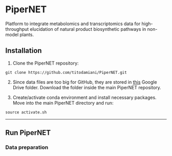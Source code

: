# PiperNET
Platform to integrate metabolomics and transcriptomics data for high-throughput elucidation of natural product biosynthetic pathways in non-model plants.

## Installation

1. Clone the PiperNET repository:
~~~~
git clone https://github.com/titodamiani/PiperNET.git
~~~~

2. Since data files are too big for GitHub, they are stored in [this](https://drive.google.com/drive/folders/15UYWvmtI2sL41GpBTNRzfWILiIslAqTf?usp=drive_link) Google Drive folder. Download the folder inside the main PiperNET repository. 

3. Create/activate conda environment and install necessary packages. Move into the main PiperNET directory and run: 
~~~~
source activate.sh
~~~~
---

## Run PiperNET

### Data preparation
